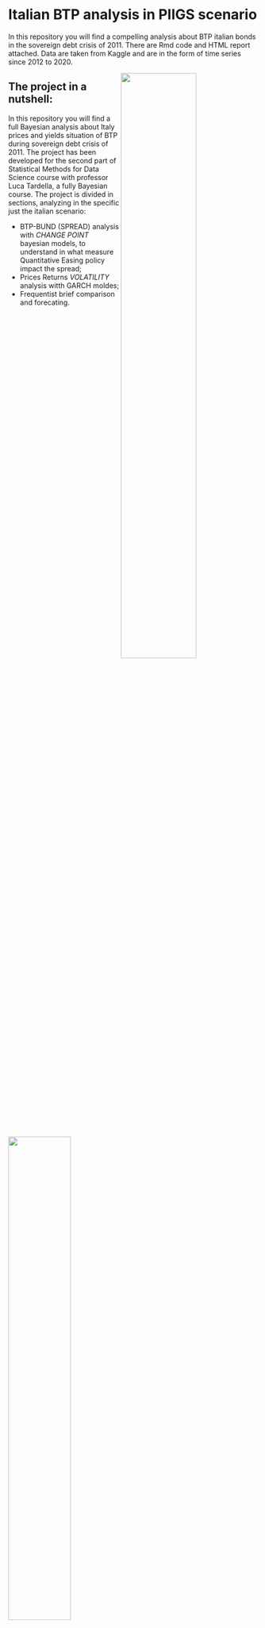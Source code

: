 # Italian BTP analysis in PIIGS scenario 

In this repository you will find a compelling analysis about BTP italian bonds in the sovereign debt crisis of 2011.
There are Rmd code and HTML report attached.
Data are taken from Kaggle and are in the form of time series since 2012 to 2020.

<img src="https://github.com/giuseppedipoce/Italian-BTP-analysis-in-PIIGS-scenario/assets/114066138/85dc00a7-df95-48ee-9eb0-6542c8ab8c13" width=55% height=55% align="right">

## The project in a nutshell:

In this repository you will find a full Bayesian analysis about Italy prices and yields situation of BTP during sovereign debt crisis of 2011.
The project has been developed for the second part of Statistical Methods for Data Science course with professor Luca Tardella, a fully Bayesian course.
The project is divided in sections, analyzing in the specific just the italian scenario:
- BTP-BUND (SPREAD) analysis with *CHANGE POINT* bayesian models, to understand in what measure Quantitative Easing policy impact the spread;
- Prices Returns *VOLATILITY* analysis witth GARCH moldes;
- Frequentist brief comparison and forecating.

<img src="https://github.com/giuseppedipoce/Italian-BTP-analysis-in-PIIGS-scenario/assets/114066138/c5a29c42-146c-4ba1-a54c-b0319a86e367" width=50% height=50% align="center">

## Comments about results
The aim of this work from a bayesian point of view is to highlight the fact that *GARCH* models are not suitable to model residuals that do not follow a standard normal distribuition.
In this repo you will find a t-Student alternative approach to avoid this problem.
The main idea is that in a GARCH model volatility of current time $t$ ($y_t$) is modeled as:
$y_t=c+\epsilon_t=c+\sqrt{\sigma_t^2} z_t, \quad z_t \sim N(0,1)$
where residuals $z_t$ are normally distribuited.
<img src="https://github.com/giuseppedipoce/Italian-BTP-analysis-in-PIIGS-scenario/assets/114066138/035a2d97-2e9d-44b9-b3ab-3dd92e27ade3" width=50% height=50% align="center">)

As you can notice from the qq-plot above tails of $z_t$ are far from a normal distribution.
Here we will apply a t-Student distribution to model residuals with a given number od degree fo freedoms.

Don't esitate to get in touch for clarifications and collaboration about it.
- Giuseppe Di Poce ([Linkedin](https://www.linkedin.com/in/giuseppe-di-poce-82a4ba14a/) - [Github](https://github.com/))

## Used technologies
![RStudio](https://img.shields.io/badge/RStudio-4285F4?style=for-the-badge&logo=rstudio&logoColor=white)
![R](https://img.shields.io/badge/r-%23276DC3.svg?style=for-the-badge&logo=r&logoColor=white)
